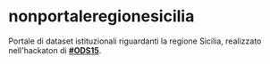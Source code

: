 # nonportaleregionesicilia
Portale di dataset istituzionali riguardanti la regione Sicilia, realizzato nell'hackaton di [**#ODS15**](https://github.com/SiciliaHub/ods15/wiki).
